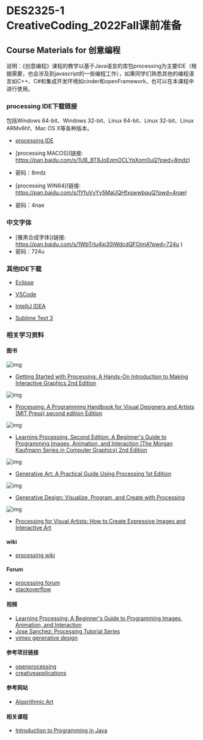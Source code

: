 # DES2325-1 CreativeCoding_2022Fall课前准备

## Course Materials for 创意编程

说明：《创意编程》课程的教学以基于Java语言的库包processing为主要IDE（根据需要，也会涉及到javascript的一些编程工作），如果同学们熟悉其他的编程语言如C++、C#和集成开发环境如cinder和openFramework，也可以在本课程中进行使用。

### processing IDE下载链接
包括Windows 64-bit、Windows 32-bit、Linux 64-bit、Linux 32-bit、Linux ARMv6hf、Mac OS X等各种版本。

- [processing IDE](https://www.processing.org/download/)

- [processing MACOS](链接: https://pan.baidu.com/s/1UB_BT8JoEqmOCLYpXom0uQ?pwd=8mdz)   
- 密码：8mdz

- [processing WIN64](链接: https://pan.baidu.com/s/1YfuVvYy5MaUQHfxswwbquQ?pwd=4nae)   
- 密码：4nae

### 中文字体
- [雅黑合成字体](链接: https://pan.baidu.com/s/1WbTrlu4ip30jWdcdQFOjmA?pwd=724u )
- 密码：724u

### 其他IDE下载

- [Eclipse](https://www.eclipse.org/downloads/)

- [VSCode](https://code.visualstudio.com/)

- [IntelliJ IDEA](https://www.jetbrains.com/idea/download/#section=windows)

- [Sublime Text 3](https://www.sublimetext.com/3)

### 相关学习资料
#### 图书  

![img](https://images-na.ssl-images-amazon.com/images/I/41bXobLNUdL._SX322_BO1,204,203,200_.jpg)
- [Getting Started with Processing: A Hands-On Introduction to Making Interactive Graphics 2nd Edition](https://www.amazon.com/Getting-Started-Processing-Hands-Introduction/dp/1457187086/ref=pd_sim_14_5?_encoding=UTF8&pd_rd_i=1457187086&pd_rd_r=39EFQ5BMNBS5Q3KR9DZ3&pd_rd_w=6bWbS&pd_rd_wg=JmWHL&psc=1&refRID=39EFQ5BMNBS5Q3KR9DZ3)

![img](https://images-na.ssl-images-amazon.com/images/I/51GxY%2BzTcqL._SX376_BO1,204,203,200_.jpg)
- [Processing: A Programming Handbook for Visual Designers and Artists (MIT Press) second edition Edition](https://www.amazon.com/Processing-Programming-Handbook-Designers-Artists/dp/026202828X/ref=sr_1_6?s=books&ie=UTF8&qid=1406934187&sr=1-6&keywords=processing)

![img](https://images-na.ssl-images-amazon.com/images/I/5111uin0qPL._SX404_BO1,204,203,200_.jpg)
- [Learning Processing, Second Edition: A Beginner's Guide to Programming Images, Animation, and Interaction (The Morgan Kaufmann Series in Computer Graphics) 2nd Edition](https://www.amazon.com/Learning-Processing-Second-Programming-Interaction/dp/0123944430/ref=pd_bxgy_14_img_3/146-6942240-7186152?_encoding=UTF8&pd_rd_i=0123944430&pd_rd_r=Y6YVNDQ9T3CGAP4T89AS&pd_rd_w=8fsGL&pd_rd_wg=eBbbX&psc=1&refRID=Y6YVNDQ9T3CGAP4T89AS)

![img](https://images-na.ssl-images-amazon.com/images/I/41Z3sTjk1zL._SX258_BO1,204,203,200_.jpg)
- [Generative Art: A Practical Guide Using Processing 1st Edition](https://www.amazon.com/Generative-Art-Practical-Guide-Processing/dp/1935182625/ref=pd_sim_14_9?_encoding=UTF8&pd_rd_i=1935182625&pd_rd_r=TSYH2Q1E99NNZGJHPQ33&pd_rd_w=dGs9B&pd_rd_wg=rj7wQ&psc=1&refRID=TSYH2Q1E99NNZGJHPQ33)

![img](https://images-na.ssl-images-amazon.com/images/I/51v4RHM5s8L._SX358_BO1,204,203,200_.jpg)
- [Generative Design: Visualize, Program, and Create with Processing ](https://www.amazon.com/Generative-Design-Visualize-Program-Processing/dp/1616890770/ref=pd_sim_14_7?_encoding=UTF8&pd_rd_i=1616890770&pd_rd_r=819E8Y9182VRJA0N90J9&pd_rd_w=4Mt1h&pd_rd_wg=eFvV6&psc=1&refRID=819E8Y9182VRJA0N90J9)

![img](https://images-na.ssl-images-amazon.com/images/I/51fKQ8KmCHL.jpg)
- [Processing for Visual Artists: How to Create Expressive Images and Interactive Art](https://www.amazon.com/Processing-Visual-Artists-Expressive-Interactive/dp/1568817169/ref=pd_sim_14_10?_encoding=UTF8&pd_rd_i=1568817169&pd_rd_r=39EFQ5BMNBS5Q3KR9DZ3&pd_rd_w=6bWbS&pd_rd_wg=JmWHL&psc=1&refRID=39EFQ5BMNBS5Q3KR9DZ3)

#### wiki
- [processing wiki](https://github.com/processing/processing/wiki)

#### Forum

- [processing forum](https://forum.processing.org/two/)
- [stackoverflow](https://stackoverflow.com/)

#### 视频

- [Learning Processing: A Beginner's Guide to Programming Images, Animation, and Interaction](https://www.youtube.com/watch?v=2VLaIr5Ckbs&list=PLRqwX-V7Uu6ZYJC7L-r6rX6utt6wwJCyi&index=1)
- [Jose Sanchez: Processing Tutorial Series](https://www.youtube.com/watch?v=9UcL8B0GQuE)
- [vimeo generative design](https://vimeo.com/search/page:1/sort:relevant/format:thumbnail?q=generative%20design%20processing)

#### 参考项目链接

- [openprocessing](https://www.openprocessing.org/)
- [creativeapplications](http://www.creativeapplications.net/)

#### 参考网站

- [Algorithmic Art](https://www.meetup.com/Algorithmic-Art/)

#### 相关课程

- [Introduction to Programming in Java](http://introcs.cs.princeton.edu/java/home/)
